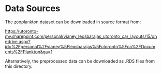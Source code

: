 # Data Sources

The zooplankton dataset can be downloaded in source format from:

https://utoronto-my.sharepoint.com/personal/vianey_leosbarajas_utoronto_ca/_layouts/15/onedrive.aspx?id=%2Fpersonal%2Fvianey%5Fleosbarajas%5Futoronto%5Fca%2FDocuments%2FPlankton&ga=1

Alternatively, the preprocessed data can be downloaded as .RDS files from this directory.
